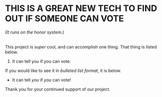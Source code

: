 # THIS IS A GREAT NEW TECH TO FIND OUT IF SOMEONE CAN VOTE
###### (It runs on the honor system.)

This project is *super* cool, and can accomplish one thing. That thing is listed below.

1. It can tell you if you can vote.

If you would like to see it in _bulleted list format_, it is below.

* It can tell *you* if *you* can vote!

Thank you for your continued support of our project.
